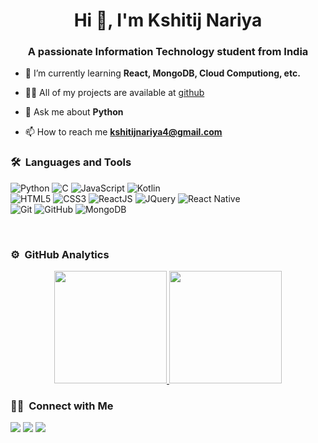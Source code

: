 <h1 align="center">Hi 👋, I'm Kshitij Nariya</h1>
<h3 align="center">A passionate Information Technology student from India</h3>


- 🌱 I’m currently learning **React, MongoDB, Cloud Computiong, etc.**

- 👨‍💻 All of my projects are available at [github](https://github.com/kshitijnariya?tab=repositories)

- 💬 Ask me about **Python**

- 📫 How to reach me **kshitijnariya4@gmail.com**


	
### 🛠 &nbsp;Languages and Tools

![Python](http://img.shields.io/badge/-Python-3776AB?style=for-the-badge&logo=python&logoColor=ffffff)
![C](https://img.shields.io/badge/C%2B%2B-00599C?style=for-the-badge&logo=c%2B%2B&logoColor=white)
![JavaScript](https://img.shields.io/badge/-JavaScript-%23F7DF1C?style=for-the-badge&logo=javascript&logoColor=000000&labelColor=%23F7DF1C&color=%23FFCE5A)
![Kotlin](https://img.shields.io/badge/Kotlin-0175C2?style=for-the-badge&logo=dart&logoColor=white)
<br>
![HTML5](https://img.shields.io/badge/-HTML5-%23E44D27?style=for-the-badge&logo=html5&logoColor=ffffff)
![CSS3](https://img.shields.io/badge/-CSS3-%231572B6?style=for-the-badge&logo=css3)
![ReactJS](https://img.shields.io/badge/-Sass-%23CC6699?style=for-the-badge&logo=sass&logoColor=ffffff)
![JQuery](https://img.shields.io/badge/jQuery-0769AD?style=for-the-badge&logo=jquery&logoColor=white)
![React Native](https://img.shields.io/badge/-React-61DAFB?style=for-the-badge&logo=react&logoColor=ffffff)
<br>
![Git](https://img.shields.io/badge/-Git-%23F05032?style=for-the-badge&logo=git&logoColor=%23ffffff)
![GitHub](https://img.shields.io/badge/-GitHub-181717?style=for-the-badge&logo=github)
![MongoDB](https://img.shields.io/badge/MongoDB-4EA94B?style=for-the-badge&logo=mongodb&logoColor=white)

<br/>

### ⚙️ &nbsp;GitHub Analytics

<p align="center">
<a href="https://github.com/vivek9patel">
  <img height="180em" src="https://github-readme-stats-eight-theta.vercel.app/api?username=vivek9patel&show_icons=true&theme=algolia&include_all_commits=true&count_private=true"/>
  <img height="180em" src="https://github-readme-stats-eight-theta.vercel.app/api/top-langs/?username=vivek9patel&layout=compact&langs_count=8&theme=algolia"/>
</a>
</p>

### 🤝🏻 &nbsp;Connect with Me

<p>
<!-- <a href="https://www.kshitijnariya.com"><img src="https://img.shields.io/badge/-adityavsingh.com-3423A6?style=for-the-badge&logo=Google-Chrome&logoColor=white"/></a> -->
<a href="https://linkedin.com/in/kshitijnariya"><img src="https://img.shields.io/badge/-kshitijnariya-0077B5?style=flat&logo=Linkedin&logoColor=white"/></a>
<a href="mailto:kshitijnariya4@gmail.com"><img src="https://img.shields.io/badge/-kshitjnariya4@gmail.com-D14836?style=flat&logo=Gmail&logoColor=white"/></a>
<a href="https://twitter.com/kshitijnariya"><img src="https://img.shields.io/badge/-@kshitijnariya-1877F2?style=flat&logo=Twitter&logoColor=white"/></a>
</p>
